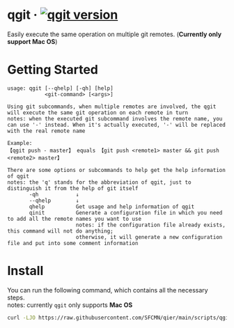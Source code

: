 # qgit &middot; [![qgit version](https://img.shields.io/badge/version-2.0-blue)](https://github.com/SFCMN/qier/tree/main/scripts/qgit)

Easily execute the same operation on multiple git remotes. (**Currently only support Mac OS**)

# Getting Started

```
usage: qgit [--qhelp] [-qh] [help]
            <git-command> [<args>]

Using git subcommands, when multiple remotes are involved, the qgit will execute the same git operation on each remote in turn
notes: when the executed git subcommand involves the remote name, you can use '-' instead. When it's actually executed, '-' will be replaced with the real remote name

Example:
【qgit push - master】 equals 【git push <remote1> master && git push <remote2> master】

There are some options or subcommands to help get the help information of qgit
notes: the 'q' stands for the abbreviation of qgit, just to distinguish it from the help of git itself
       -qh            ↓
       --qhelp        ↓
       qhelp          Get usage and help information of qgit
       qinit          Generate a configuration file in which you need to add all the remote names you want to use
                      notes: if the configuration file already exists, this command will not do anything;
                      otherwise, it will generate a new configuration file and put into some comment information
```

# Install

You can run the following command, which contains all the necessary steps.<br/>
notes: currently `qgit` only supports **Mac OS**

```bash
curl -LJO https://raw.githubusercontent.com/SFCMN/qier/main/scripts/qgit/qgit && chmod +x ./qgit && mv ./qgit /usr/local/bin/qgit
```
